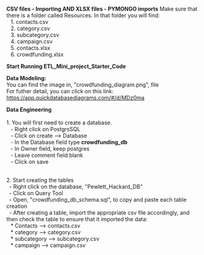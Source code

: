 **CSV files - Importing  AND XLSX files - PYMONGO imports**
Make sure that there is a folder called Resources. In that folder you will find:
<br>&ensp; 1. contacts.csv
<br>&ensp; 2. category.csv
<br>&ensp; 3. subcategory.csv
<br>&ensp; 4. campaign.csv
<br>&ensp; 5. contacts.xlsx
<br>&ensp; 6. crowdfunding.xlsx

**Start Running ETL_Mini_project_Starter_Code**

**Data Modeling:**
<br>You can find the image in, "crowdfunding_diagram.png", file
<br>For futher detail, you can click on this link: https://app.quickdatabasediagrams.com/#/d/MDz0ma

**Data Engineering**
<br><br>1. You will first need to create a database.
<br>&ensp; - Right click on PostgrsSQL 
<br>&ensp; - Click on create --> Database
<br>&ensp; - In the Database field type **crowdfunding_db**
<br>&ensp; - In Owner field, keep postgres
<br>&ensp; - Leave comment field blank 
<br>&ensp; - Click on save

<br>2. Start creating the tables
<br>&ensp;- Right click on the database, "Pewlett_Hackard_DB"
<br>&ensp;- Click on Query Tool 
<br>&ensp;- Open, "crowdfunding_db_schema.sql",  to copy and paste each table creation 
<br>&ensp;- After creating a table, import the appropriate csv file accordingly, and then check the table to ensure that it imported the data:
<br>&ensp; * Contacts --> contacts.csv
<br>&ensp; * category --> category.csv
<br>&ensp; * subcategory --> subcategory.csv
<br>&ensp; * campaign --> campaign.csv
